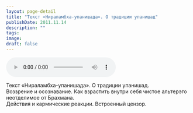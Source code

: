 ```yaml
---
layout: page-detail
title: "Текст «Нираламбха-упанишада». О традиции упанишад"
publishDate: 2011.11.14
description: ""
tags:
image:
draft: false
---
```


<audio title="2011.11.14 - Текст «Нираламбха-упанишада». О традиции упанишад.mp3" src="https://filer-api.advayta.org/v1.0/public/files/74512" controls=""></audio>

 Текст «Нираламбха-упанишада». О традиции упанишад.   
Воззрение и осознавание. Как взрастить внутри себя чистое альтерэго неотделимое от Брахмана.  
Действия и кармические реакции. Встроенный цензор.  

  

